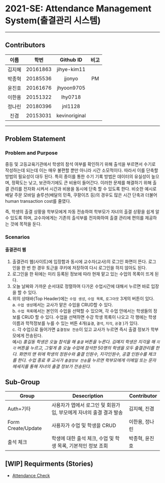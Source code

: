 # 2021-SE: Attendance Management System(출결관리 시스템)
___
## Contributors  
|이름|학번|Github ID|비고|  
|:--:|:--:|:--:|:--:|  
|김지혜|20161863|jihye-kim11|
|박종혁|20185536|jjonyo|PM
|윤진호|20161676|jhyoon9705|
|이한용|20151322|lhy0718|
|정나린|20180396|jnl1128|
|진겸|20153031|kevinoriginal|
___
## Problem Statement

### Problem and Purpose

중등 및 고등교육기관에서 학생의 참석 여부를 확인하기 위해 출석을 부르면서 수기로 작성하는데 되는데 이는 매우 불편할 뿐만 아니라 시간 소모적이다. 따라서 이를 단축할 방법의 필요성이 대두 된다. 특히 종이를 통한 수기 기록 방법은 데이터의 유실성이 높으며, 정확도는 낮고, 보관하기에도 큰 비용이 들어간다. 이러한 문제를 해결하기 위해 출결 관리를 전자화 시켜서 시간과 비용을 동시에 단축 할 수 있도록 한다. 비슷한 예시로 배달 주문 모바일 솔루션(배달의 민족, 쿠팡이츠 등)의 경우도 많은 시간 단축과 더불어 human transaction cost를 줄였다.   

즉, 학생의 출결 상황을 학부모에게 자동 전송하여 학부모가 자녀의 출결 상황을 쉽게 알 수 있도록 하며, 교수자에게는 기존의 출석부를 전자화하여 출결 관리에 편의를 제공하는 것에 목적을 둔다. 

### Scenarios

#### 출결관리 웹

1. 출결관리 웹(사이트)에 입장함과 동시에 교수자(교사)의 로그인 화면이 뜬다. 로그인을 한 번 한 경우 토근을 쿠키에 저장하여 다시 로그인을 하지 않아도 된다.  
2. 로그인을 한 뒤에는 미리 등록된 정보에 따라 현재 맡고  있는 수업의 목록이 뜨게 된다.  
3. 오늘 날짜와 가까운 순서대로 정렬하여 다가온 수업시간에 대해서 누르면 바로 입장을 할 수 있다. 
4. 위의 상태바(Top Header)에는 `수업 생성`, `수업 목록`,  `로그아웃`  3게의 버튼이 있다.  
   a. `수업 생성`에서는 교사가 맡은 수업을 CRUD할 수 있다.  
   b. `수업 목록`에서는 본인의 수업을 선택할 수 있으며, 각 수업 안에서는 학생들의 정보를 CRUD 할 수 있다. 수업을 선택하면 수강 학생 목록이 나오고 각 행에는 학생이름과 학적정보를 누를 수 있는 버튼 4개(`출결`,  `결석`,  `지각`,  `공결` )가 있다.  
   c. 각 수업으로 들어가면 `출결정보 전송`이 있고 교사가 누르면 즉시 출결 정보가 학부모에게 전송된다.  
       예시) *홍길동 학생은 오늘 참석을 해 `출결` 버튼을 누른다. 김예지 학생은 지각을 해 `지각` 버튼을 누르고, 그렇게 총 오늘 수업에 참석한 50명의 학생을 모두 출결관리를 한다. 화면의 맨 위에 학생의 정원수와 출결 인원수, 지각인원수, 공결 인원수를 체크를 한다. 수업 종료 후 교사가 `출결정보 전송`을 누르면 학부모에게 이메일 또는 문자메세지를 통해 자녀의 출결 정보가 전송된다.*  

## Sub-Group
   |Group|Desecription|Contributor|
   |--|--|--|
   |Auth+기타| 사용자가 앱에서 로그인 및 회원가입, 부모에게 자녀의 출결 결과 발송|김지혜, 진겸|
   |Form Create/Update|사용자가 수업 및 학생을 CRUD|이한용, 정나린|
   |출석 체크|학생에 대한 출석 체크, 수업 및 학생 목록, 기본적인 정보 조회|박종혁, 윤진호|  

## [WIP] Requirments (Stories)

* [Attendance Check](/AttendanceCheck/Requirements.md)
